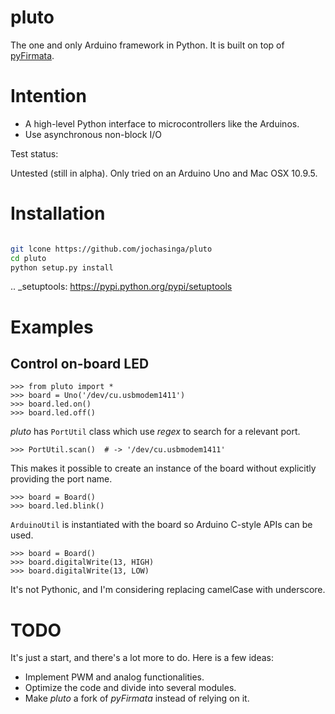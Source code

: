 pluto
=====
The one and only Arduino framework in Python. It is built on top of [pyFirmata](https://github.com/tino/pyFirmata).

Intention
=========
+ A high-level Python interface to microcontrollers like the Arduinos.
+ Use asynchronous non-block I/O

Test status:

Untested (still in alpha).
Only tried on an Arduino Uno and Mac OSX 10.9.5.

Installation
============

```bash

git lcone https://github.com/jochasinga/pluto
cd pluto
python setup.py install

```

.. _setuptools: https://pypi.python.org/pypi/setuptools

Examples
========

Control on-board LED
--------------------

    >>> from pluto import *
    >>> board = Uno('/dev/cu.usbmodem1411')
    >>> board.led.on()
    >>> board.led.off()

*pluto* has `PortUtil` class which use *regex* to search for a relevant port.

    >>> PortUtil.scan()  # -> '/dev/cu.usbmodem1411'

This makes it possible to create an instance of the board without explicitly providing the port name.

    >>> board = Board()
    >>> board.led.blink()

`ArduinoUtil` is instantiated with the board so Arduino C-style APIs can be used.

    >>> board = Board()
    >>> board.digitalWrite(13, HIGH)
    >>> board.digitalWrite(13, LOW)

It's not Pythonic, and I'm considering replacing camelCase with underscore.

TODO
====

It's just a start, and there's a lot more to do. Here is a few ideas:

+ Implement PWM and analog functionalities.
+ Optimize the code and divide into several modules.
+ Make *pluto* a fork of *pyFirmata* instead of relying on it.











